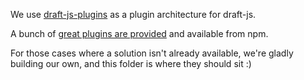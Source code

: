 We use [draft-js-plugins](https://github.com/draft-js-plugins/draft-js-plugins)
as a plugin architecture for draft-js.

A bunch of [great plugins are provided](https://github.com/draft-js-plugins/draft-js-plugins#available-plugins)
and available from npm.

For those cases where a solution isn't already available, we're gladly building
our own, and this folder is where they should sit :)
